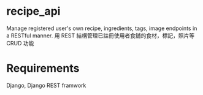 # recipe_api
Manage registered user's own recipe, ingredients, tags, image endpoints in a RESTful manner.
用 REST 結構管理已註冊使用者食舖的食材，標記，照片等CRUD 功能

# Requirements
Django, Django REST framwork
